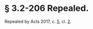 # § 3.2-206 Repealed.

<p>Repealed by Acts 2017, c. <a href='http://lis.virginia.gov/cgi-bin/legp604.exe?171+ful+CHAP0005'>5</a>, cl. <a href='http://lis.virginia.gov/cgi-bin/legp604.exe?171+ful+CHAP0002'>2</a>.</p>